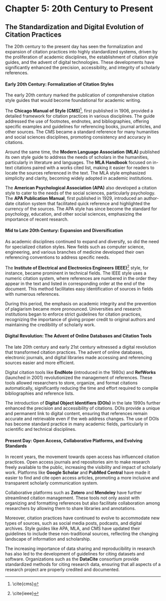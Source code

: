 # Chapter 5: 20th Century to Present
## The Standardization and Digital Evolution of Citation Practices

The 20th century to the present day has seen the formalization and expansion of citation practices into highly standardized systems, driven by the proliferation of academic disciplines, the establishment of citation style guides, and the advent of digital technologies. These developments have significantly enhanced the precision, accessibility, and integrity of scholarly references.

#### Early 20th Century: Formalization of Citation Styles

The early 20th century marked the publication of comprehensive citation style guides that would become foundational for academic writing.

The **Chicago Manual of Style (CMS)**[^cms], first published in 1906, provided a detailed framework for citation practices in various disciplines. The guide addressed the use of footnotes, endnotes, and bibliographies, offering specific examples and guidelines for referencing books, journal articles, and other sources. The CMS became a standard reference for many humanities and social sciences disciplines, promoting consistency and accuracy in citations.

Around the same time, the **Modern Language Association (MLA)** published its own style guide to address the needs of scholars in the humanities, particularly in literature and languages. The **MLA Handbook** focused on in-text citations paired with a works cited list, making it easier for readers to locate the sources referenced in the text. The MLA style emphasized simplicity and clarity, becoming widely adopted in academic institutions.

The **American Psychological Association (APA)** also developed a citation style to cater to the needs of the social sciences, particularly psychology. The **APA Publication Manual**, first published in 1929, introduced an author-date citation system that facilitated quick reference and highlighted the currency of the sources. The APA style has since become the standard for psychology, education, and other social sciences, emphasizing the importance of recent research.

#### Mid to Late 20th Century: Expansion and Diversification

As academic disciplines continued to expand and diversify, so did the need for specialized citation styles. New fields such as computer science, engineering, and various branches of medicine developed their own referencing conventions to address specific needs.

The **Institute of Electrical and Electronics Engineers (IEEE)**[^ieee] style, for instance, became prominent in technical fields. The IEEE style uses a numeric citation system, where references are numbered in the order they appear in the text and listed in corresponding order at the end of the document. This method facilitates easy identification of sources in fields with numerous references.

During this period, the emphasis on academic integrity and the prevention of plagiarism became more pronounced. Universities and research institutions began to enforce strict guidelines for citation practices, recognizing the importance of giving proper credit to original authors and maintaining the credibility of scholarly work.

#### Digital Revolution: The Advent of Online Databases and Citation Tools

The late 20th century and early 21st century witnessed a digital revolution that transformed citation practices. The advent of online databases, electronic journals, and digital libraries made accessing and referencing sources easier and more efficient.

Digital citation tools like **EndNote** (introduced in the 1980s) and **RefWorks** (launched in 2001) revolutionized the management of references. These tools allowed researchers to store, organize, and format citations automatically, significantly reducing the time and effort required to compile bibliographies and reference lists.

The introduction of **Digital Object Identifiers (DOIs)** in the late 1990s further enhanced the precision and accessibility of citations. DOIs provide a unique and permanent link to digital content, ensuring that references remain accurate and retrievable even if the web address changes. The use of DOIs has become standard practice in many academic fields, particularly in scientific and technical disciplines.

#### Present Day: Open Access, Collaborative Platforms, and Evolving Standards

In recent years, the movement towards open access has influenced citation practices. Open access journals and repositories aim to make research freely available to the public, increasing the visibility and impact of scholarly work. Platforms like **Google Scholar** and **PubMed Central** have made it easier to find and cite open access articles, promoting a more inclusive and transparent scholarly communication system.

Collaborative platforms such as **Zotero** and **Mendeley** have further streamlined citation management. These tools not only assist with organizing and formatting references but also facilitate collaboration among researchers by allowing them to share libraries and annotations.

Moreover, citation practices have continued to evolve to accommodate new types of sources, such as social media posts, podcasts, and digital archives. Style guides like APA, MLA, and CMS have updated their guidelines to include these non-traditional sources, reflecting the changing landscape of information and scholarship.

The increasing importance of data sharing and reproducibility in research has also led to the development of guidelines for citing datasets and software. Organizations such as the **DataCite** consortium provide standardized methods for citing research data, ensuring that all aspects of a research project are properly credited and documented.

[^cms]: \cite{cms}
[^ieee]: \cite{ieee}
